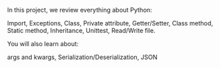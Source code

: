 In this project, we review everything about Python:

Import,
Exceptions,
Class,
Private attribute,
Getter/Setter,
Class method,
Static method,
Inheritance,
Unittest,
Read/Write file.

You will also learn about:

args and kwargs,
Serialization/Deserialization,
JSON
